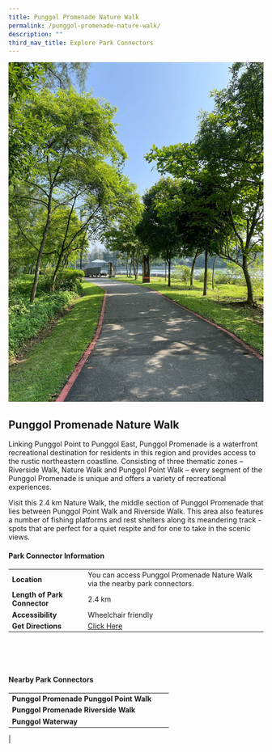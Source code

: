 ```yaml
---
title: Punggol Promenade Nature Walk
permalink: /punggol-promenade-nature-walk/
description: ""
third_nav_title: Explore Park Connectors
---
```

![](/images/ppnw_1.jpg)

## Punggol Promenade Nature Walk

Linking Punggol Point to Punggol East, Punggol Promenade is a waterfront recreational destination for residents in this region and provides access to the rustic northeastern coastline. Consisting of three thematic zones – Riverside Walk, Nature Walk and Punggol Point Walk – every segment of the Punggol Promenade is unique and offers a variety of recreational experiences.

Visit this 2.4 km Nature Walk, the middle section of Punggol Promenade that lies between Punggol Point Walk and Riverside Walk. This area also features a number of fishing platforms and rest shelters along its meandering track - spots that are perfect for a quiet respite and for one to take in the scenic views. 



#### Park Connector Information
|  |  |  |
| -------- | -------- | -------- |
| **Location** | You can access Punggol Promenade Nature Walk via the nearby park connectors. |  |
| **Length of Park Connector** | 2.4 km   |  |
| **Accessibility** | Wheelchair friendly | |
| **Get Directions** | [Click Here](http://www.onemap.gov.sg/main/v2/?lat=1.4018079&amp;lng=103.9245272) | |

<br>
<br>
<br>	

#### Nearby Park Connectors
|   |  |  |
| -------- | -------- | -------- |
| **Punggol Promenade Punggol Point Walk** | | |
|**Punggol Promenade Riverside Walk** | | |
|**Punggol Waterway** | | |
|